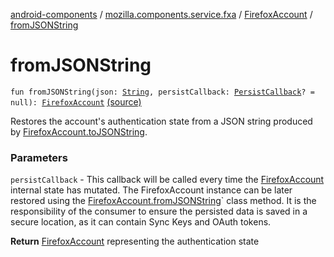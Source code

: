 [android-components](../../index.md) / [mozilla.components.service.fxa](../index.md) / [FirefoxAccount](index.md) / [fromJSONString](./from-j-s-o-n-string.md)

# fromJSONString

`fun fromJSONString(json: `[`String`](https://kotlinlang.org/api/latest/jvm/stdlib/kotlin/-string/index.html)`, persistCallback: `[`PersistCallback`](../-persist-callback.md)`? = null): `[`FirefoxAccount`](index.md) [(source)](https://github.com/mozilla-mobile/android-components/blob/master/components/service/firefox-accounts/src/main/java/mozilla/components/service/fxa/FirefoxAccount.kt#L176)

Restores the account's authentication state from a JSON string produced by
[FirefoxAccount.toJSONString](to-j-s-o-n-string.md).

### Parameters

`persistCallback` - This callback will be called every time the [FirefoxAccount](index.md)
internal state has mutated.
The FirefoxAccount instance can be later restored using the
[FirefoxAccount.fromJSONString](./from-j-s-o-n-string.md)` class method.
It is the responsibility of the consumer to ensure the persisted data
is saved in a secure location, as it can contain Sync Keys and
OAuth tokens.

**Return**
[FirefoxAccount](index.md) representing the authentication state

